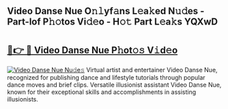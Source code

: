 ## Video Danse Nue O𝚗𝚕yf𝚊ns L𝚎a𝚔ed N𝚞𝚍es - Part-lof P𝚑𝚘tos Vi𝚍𝚎o - H𝚘𝚝 Part L𝚎a𝚔s YQXwD

# <h2><a href="http://kf1negv.oniu.top/?m=Video+Danse+Nue">🔗👉 🔴 Video Danse Nue P𝚑ot𝚘𝚜 V𝚒d𝚎o</a></h2>

[![Video Danse Nue Nu𝚍e𝚜](https://i.imgur.com/0qMVB7G.gif)](http://kf1negv.oniu.top/?m=Video+Danse+Nue)
Virtual artist and entertainer Video Danse Nue, recognized for publishing dance and lifestyle tutorials through popular dance moves and brief clips. Versatile illusionist assistant Video Danse Nue, known for their exceptional skills and accomplishments in assisting illusionists.  
